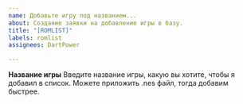 ```yaml
---
name: Добавьте игру под названием...
about: Создание заявки на добавление игры в базу.
title: "[ROMLIST]"
labels: romlist
assignees: DartPower

---
```


**Название игры**
Введите название игры, какую вы хотите, чтобы я добавил в список.
Можете приложить .nes файл, тогда добавим быстрее.

